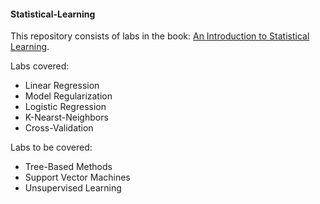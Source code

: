 #### Statistical-Learning
This repository consists of labs in the book: [An Introduction to Statistical Learning](https://goo.gl/TSMkhu).  

Labs covered:  
* Linear Regression    
* Model Regularization  
* Logistic Regression  
* K-Nearst-Neighbors  
* Cross-Validation    

Labs to be covered:  
* Tree-Based Methods  
* Support Vector Machines  
* Unsupervised Learning 
